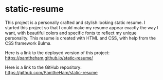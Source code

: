 # static-resume
This project is a personally crafted and stylish looking static resume. I started this project so that I could make my resume appear exactly the way I want, with beautiful colors and specific fonts to reflect my unique personality. This resume is created with HTML and CSS, with help from the CSS framework Bulma. 


Here is a link to the deployed version of this project:
https://pamtheham.github.io/static-resume/

Here is a link to the GitHub repository:
https://github.com/PamtheHam/static-resume

